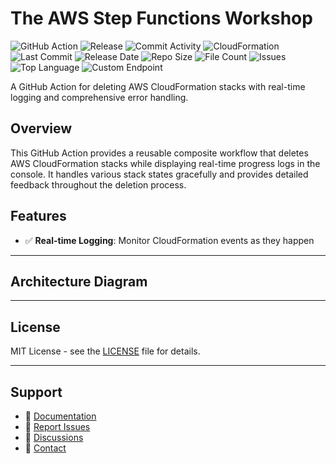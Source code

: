 # The AWS Step Functions Workshop

![GitHub Action](https://img.shields.io/badge/GitHub-Action-blue?logo=github)&nbsp;![Release](https://github.com/subhamay-bhattacharyya/1305-step-function-cft/actions/workflows/release.yaml/badge.svg)&nbsp;![Commit Activity](https://img.shields.io/github/commit-activity/t/subhamay-bhattacharyya/1305-step-function-cft)&nbsp;![CloudFormation](https://img.shields.io/badge/AWS-CloudFormation-orange?logo=amazonaws)&nbsp;![Last Commit](https://img.shields.io/github/last-commit/subhamay-bhattacharyya/1305-step-function-cft)&nbsp;![Release Date](https://img.shields.io/github/release-date/subhamay-bhattacharyya/1305-step-function-cft)&nbsp;![Repo Size](https://img.shields.io/github/repo-size/subhamay-bhattacharyya/1305-step-function-cft)&nbsp;![File Count](https://img.shields.io/github/directory-file-count/subhamay-bhattacharyya/1305-step-function-cft)&nbsp;![Issues](https://img.shields.io/github/issues/subhamay-bhattacharyya/1305-step-function-cft)&nbsp;![Top Language](https://img.shields.io/github/languages/top/subhamay-bhattacharyya/1305-step-function-cft)&nbsp;![Custom Endpoint](https://img.shields.io/endpoint?url=https://gist.githubusercontent.com/bsubhamay/418bc839b795085c091add92185c4784/raw/1305-step-function-cft.json?)


A GitHub Action for deleting AWS CloudFormation stacks with real-time logging and comprehensive error handling.

## Overview

This GitHub Action provides a reusable composite workflow that deletes AWS CloudFormation stacks while displaying real-time progress logs in the console. It handles various stack states gracefully and provides detailed feedback throughout the deletion process.

## Features

- ✅ **Real-time Logging**: Monitor CloudFormation events as they happen

---

## Architecture Diagram


---

## License

MIT License - see the [LICENSE](LICENSE) file for details.

---

## Support

- 📖 [Documentation](https://github.com/subhamay-bhattacharyya/1305-step-function-cft/wiki)
- 🐛 [Report Issues](https://github.com/subhamay-bhattacharyya/1305-step-function-cft/issues)
- 💬 [Discussions](https://github.com/subhamay-bhattacharyya/1305-step-function-cft/discussions)
- 📧 [Contact](mailto:support@subhamay.aws@gmail.com)